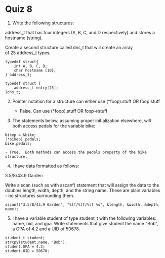 # Quiz 8

1.  Write the following structures:

address_t that has four integers (A, B, C, and D respectively) and stores a hostname (string).

Create a second structure called dns_t that will create an array of 25 address_t types.

```
typedef struct{
    int A, B, C, D;
    char hostname [10];
} address_t;

typedef struct {
    address_t entry[25];
}dns_t;
```

2. Pointer notation for a structure can either use (\*foop).stuff OR foop.stuff

   - False. Can use (\*foop).stuff OR foop->stuff

3. The statements below, assuming proper initialization elsewhere, will both access pedals for the variable bike:

```
bikep = &bike;
(*bikep).pedals;
bike.pedals;
```

    - True.  Both methods can access the pedals property of the bike structure.

4. I have data formatted as follows:

3.5/8/43.9 Garden

Write a scan (such as with sscanf) statement that will assign the data to the doubles length, width, depth, and the string name. These are plain variables - no structures surrounding them.

```
sscanf("3.5/8/43.9 Garden", "%lf/%lf/%lf %s", &length, &width, &depth, name);
```

5. I have a variable student of type student_t with the following variables: name, uid, and gpa. Write statements that give student the name "Bob", a GPA of 4.2 and a UID of 50678.

```
student_t student;
strcpy(student.name, "Bob");
student.GPA = 4.2;
student.UID = 50678;
```
